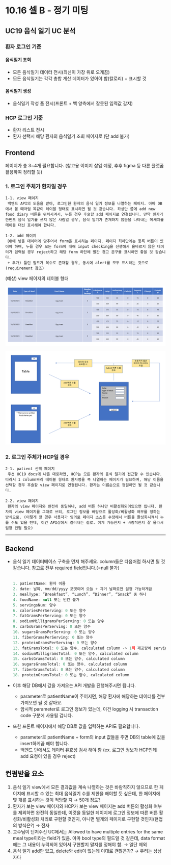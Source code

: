 # 10.16 셀 B - 정기 미팅

## UC19 음식 일기 UC 분석

### 환자 로그인 기준

#### 음식일기 조회

- 모든 음식일기 데이터 전시(최신이 가장 위로 오게끔)
- 모든 음식일기는 각각 총합 계산 데이터가 있어야 함(칼로리) + 표시할 것

#### 음식일기 생성

- 음식일기 작성 폼 전시(프론트 + 백 양측에서 잘못된 입력값 감지)

### HCP 로그인 기준

- 환자 리스트 전시
- 환자 선택시 해당 환자의 음식일기 조회 페이지로 (단 add 불가)

## Frontend

페이지가 총 3~4개 필요합니다. (참고용 이미지 삽입 예정, 추후 figma 등 다른 플랫폼 활용하여 정리할 듯)

### 1. 로그인 주체가 환자일 경우

```text
1-1. view 페이지
 백엔드 API의 도움을 받아, 로그인한 환자의 음식 일기 정보를 나열하는 페이지. 아마 DB에서 볼 때처럼 똑같이 테이블 형태로 표시하면 될 것 같습니다. 좌상단 쯤에 add new food diary 버튼을 위치시켜서, 누를 경우 후술할 add 페이지로 연결됩니다. 만약 환자가 한번도 음식 일기를 쓰지 않은 사람일 경우, 음식 일기가 존재하지 않음을 나타내는 메세지를 테이블 대신 표시해야 합니다.

1-2. add 페이지
 DB에 넣을 데이터에 맞추어서 form을 표시하는 페이지. 페이지 최하단에는 등록 버튼이 있어야 하며, 누를 경우 모든 form에 대해 input checking을 진행해서 올바르지 않은 데이터가 입력될 경우 reject하고 해당 form 하단에 빨간 경고 문구를 표시하면 좋을 것 같습니다.
 + 추가) 틀린 필드가 복수로 존재할 경우, 동시에 alert를 모두 표시하는 것으로(requirement 참조)
```

(예상) view 페이지의 테이블 형태

![Alt text](./resources/1016-cell-b-image-2.png)

![Alt text](./resources/1016-cell-b-image-1.png)

### 2. 로그인 주체가 HCP일 경우

```text
2-1. patient 선택 페이지
 우선 UC19 docs에 나온 대로라면, HCP는 모든 환자의 음식 일기에 접근할 수 있습니다. 따라서 1 column짜리 테이블 형태로 환자명을 쭉 나열하는 페이지가 필요하며, 해당 이름을 선택할 경우 후술할 view 페이지로 연결됩니다. 환자는 이름순으로 정렬하면 될 것 같습니다.

2-2. view 페이지
 환자의 view 페이지와 완전히 동일하나, add 버튼 하나만 비활성화되어있으면 됩니다. 환자의 view 페이지를 그대로 쓰되, 로그인 정보를 바탕으로 활성화/비활성화 여부를 정하는 방식으로. (이렇게 할 경우 사용자가 임의로 페이지 소스를 수정해서 버튼을 활성화시켜서 누를 수도 있을 텐데, 이건 API상에서 걸러내는 걸로. 이게 가능한지 + 바람직한지 잘 몰라서 팀장 컨펌 필요)
```

---

## Backend

- 음식 일기 데이터베이스 구축을 먼저 해주세요. column들은 다음처럼 하시면 될 것 같습니다. 참고로 전부 required field입니다.(=null 불가)

    ```jsx
    
    1. patientName: 환자 이름
    2. date: 날짜, mm/dd/yyyy 포맷이며 오늘 + 과거 날짜로만 설정 가능하게끔
    3. mealType: “Breakfast”, “Lunch”, “Dinner”, “Snack” 중 하나
    4. foodName: null 또는 빈칸 불가
    5. servingsNum: 양수
    6. caloriesPerServing: 0 또는 양수
    7. fatGramsPerServing: 0 또는 양수
    8. sodiumMilligramsPerServing: 0 또는 양수
    9. carbsGramsPerServing: 0 또는 양수
    10. sugarsGramsPerServing: 0 또는 양수
    11. fiberGramsPerServing: 0 또는 양수
    12. proteinGramsPerServing: 0 또는 양수
    13. fatGramsTotal: 0 또는 양수, calculated column -> 1회 제공량에 servingsNum을 곱한 값, 이하 전부 동일
    14. sodiumMilligramsTotal: 0 또는 양수, calculated column
    15. carbsGramsTotal: 0 또는 양수, calculated column
    16. sugarsGramsTotal: 0 또는 양수, calculated column
    17. fiberGramsTotal: 0 또는 양수, calculated column
    18. proteinGramsTotal: 0 또는 양수, calculated column
    ```

- 이후 해당 DB에서 값을 가져오는 API 개발을 진행해주시면 됩니다.
  - parameter로 patientName이 주어지면, 해당 환자에 해당하는 데이터를 전부 가져오면 될 것 같아요.
  - 암시적 parameter로 로그인 정보가 있는데, 이건 logging 시 transaction code 구분에 사용될 겁니다.
- 또한 프론트 페이지에서 해당 DB로 값을 입력하는 API도 필요합니다.
  - parameter로 patientName + form의 input 값들을 주면 DB의 table에 값을 insert하게끔 해야 합니다.
  - 백엔드 단에서도 데이터 유효성 검사 해야 함 (ex. 로그인 정보가 HCP인데 add 요청이 있을 경우 reject)

## 컨펌받을 요소

1. 음식 일기 view에서 모든 결과값을 계속 나열하는 것은 바람직하지 않으므로 한 페이지에 표시할 수 있는 최대 음식일기 수를 제한을 해야할 듯 싶은데, 한 페이지에 몇 개를 표시하는 것이 적당할 지 → 50개 정도?
2. 환자가 보는 view 페이지와 HCP가 보는 view 페이지는 add 버튼의 활성화 여부를 제외하면 완전히 동일한데, 이것을 동일한 페이지에 로그인 정보에 따른 버튼 활성화/비활성화 처리로 구현할 것인지, 아니면 별개의 페이지로 구현할 것인지(현업의 방식은?) → 전자
3. 교수님이 던져주신 UC에서는 Allowed to have multiple entries for the same meal type이라는 field가 있음. 아마 bool type의 필드일 것 같은데, data format에는 그 내용이 누락되어 있어서 구현할지 말지를 정해야 함. → 일단 제외
4. 음식 일기 add만 있고, delete와 edit이 없는데 이대로 괜찮은가? → 우리는 상남자다

